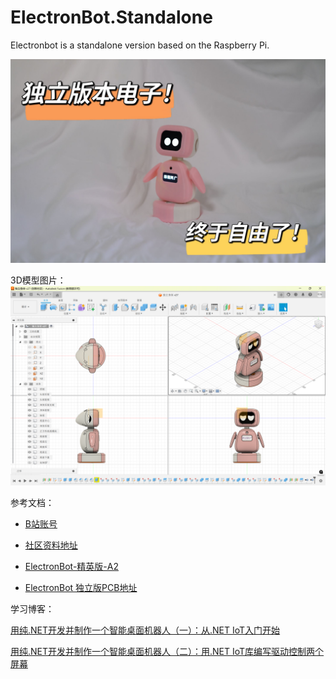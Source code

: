 # ElectronBot.Standalone
Electronbot is a standalone version based on the Raspberry Pi.

![image](/Images/image.png)

3D模型图片：
![3d-image](/Images/3dModel.PNG)

参考文档：

+ [B站账号](https://space.bilibili.com/25228512)
+ [社区资料地址](https://github.com/maker-community)

+ [ElectronBot-精英版-A2](https://oshwhub.com/lxw4864607/electronbot-pi-liang-zhi-zao-ban-ben)

+ [ElectronBot 独立版PCB地址](https://oshwhub.com/greenshade/electronbot-standalone)

学习博客：

[用纯.NET开发并制作一个智能桌面机器人（一）：从.NET IoT入门开始](https://www.cnblogs.com/GreenShade/p/18667671)

[用纯.NET开发并制作一个智能桌面机器人（二）：用.NET IoT库编写驱动控制两个屏幕](https://www.cnblogs.com/GreenShade/p/18671407)



